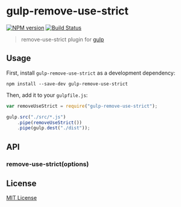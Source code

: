 # gulp-remove-use-strict

[![NPM version][npm-image]][npm-url] [![Build Status][travis-image]][travis-url]


> remove-use-strict plugin for [gulp](https://github.com/wearefractal/gulp)

## Usage

First, install `gulp-remove-use-strict` as a development dependency:

```shell
npm install --save-dev gulp-remove-use-strict
```

Then, add it to your `gulpfile.js`:

```javascript
var removeUseStrict = require("gulp-remove-use-strict");

gulp.src("./src/*.js")
	.pipe(removeUseStrict())
	.pipe(gulp.dest("./dist"));
```

## API

### remove-use-strict(options)


## License

[MIT License](http://en.wikipedia.org/wiki/MIT_License)

[npm-url]: https://npmjs.org/package/gulp-remove-use-strict
[npm-image]: https://badge.fury.io/js/gulp-remove-use-strict.png

[travis-url]: http://travis-ci.org/azu/gulp-remove-use-strict
[travis-image]: https://secure.travis-ci.org/azu/gulp-remove-use-strict.png?branch=master

[coveralls-url]: https://coveralls.io/r/azu/gulp-remove-use-strict
[coveralls-image]: https://coveralls.io/repos/azu/gulp-remove-use-strict/badge.png

[depstat-url]: https://david-dm.org/azu/gulp-remove-use-strict
[depstat-image]: https://david-dm.org/azu/gulp-remove-use-strict.png
